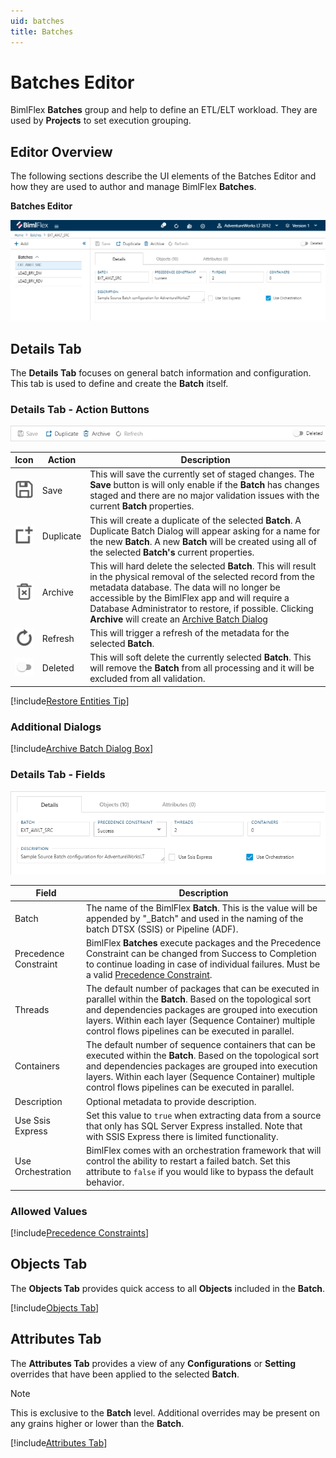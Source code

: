 ```yaml
---
uid: batches
title: Batches
---
```

# Batches Editor

BimlFlex **Batches** group and help to define an ETL/ELT workload.  They are used by **Projects** to set execution grouping.

## Editor Overview

The following sections describe the UI elements of the Batches Editor and how they are used to author and manage BimlFlex **Batches**.

**Batches Editor**

<img
    src="images/bimlflex-app-editor-batches.png"
    class="border-image"
    title="Batches Editor"
/>

## Details Tab

The **Details Tab** focuses on general batch information and configuration.  This tab is used to define and create the **Batch** itself.

### Details Tab - Action Buttons  

<img
    src="images/bimlflex-app-editor-batches-actions.png"
    class="border-image"
    title="Batches Editor Actions"
/>

|Icon|Action|Description|
|-|-|-|
| <div class="icon-col m-5"><img src="images/svg-icons/save.svg" /></div>| Save | This will save the currently set of staged changes.  The **Save** button is will only enable if the **Batch** has changes staged and there are no major validation issues with the current **Batch** properties. |
| <div class="icon-col m-5"><img src="images/svg-icons/duplicate-objects.svg" /></div> | Duplicate | This will create a duplicate of the selected **Batch**. A Duplicate Batch Dialog will appear asking for a name for the new **Batch**. A new **Batch** will be created using all of the selected **Batch's** current properties. |
| <div class="icon-col m-5"><img src="images/svg-icons/archive-delete.svg" /></div> | Archive | This will hard delete the selected **Batch**.  This will result in the physical removal of the selected record from the metadata database.  The data will no longer be accessible by the BimlFlex app and will require a Database Administrator to restore, if possible. Clicking **Archive** will create an [Archive Batch Dialog](#archive-batch-dialog-box) |
| <div class="icon-col m-5"><img src="images/svg-icons/refresh.svg" /></div> | Refresh | This will trigger a refresh of the metadata for the selected **Batch**. |
| <img src="images/bimlflex-app-action-switch.png" /> | Deleted | This will soft delete the currently selected **Batch**.  This will remove the **Batch** from all processing and it will be excluded from all validation. |

[//]: # (TODO: Find a switch SVG to use for Deleted)

[!include[Restore Entities Tip](_tip-restore-entities.md)]

### Additional Dialogs

[!include[Archive Batch Dialog Box](_dialog-archive-batch-single.md)]

### Details Tab - Fields

<img
    src="images/bimlflex-app-editor-batches-fields.png"
    class="border-image"
    title="Batches Editor Fields"
/>

|Field|Description|
|-|-|
| Batch | The name of the BimlFlex **Batch**.  This is the value will be appended by "_Batch" and used in the naming of the batch DTSX (SSIS) or Pipeline (ADF). |
| Precedence Constraint | BimlFlex **Batches** execute packages and the Precedence Constraint can be changed from Success to Completion to continue loading in case of individual failures. Must be a valid [Precedence Constraint](#precedence-constraints). |
| Threads | The default number of packages that can be executed in parallel within the **Batch**. Based on the topological sort and dependencies packages are grouped into execution layers. Within each layer (Sequence Container) multiple control flows pipelines can be executed in parallel. |
| Containers | The default number of sequence containers that can be executed within the **Batch**. Based on the topological sort and dependencies packages are grouped into execution layers. Within each layer (Sequence Container) multiple control flows pipelines can be executed in parallel. |
| Description | Optional metadata to provide description. |
| Use Ssis Express | Set this value to `true` when extracting data from a source that only has SQL Server Express installed. Note that with SSIS Express there is limited functionality. |
| Use Orchestration | BimlFlex comes with an orchestration framework that will control the ability to restart a failed batch. Set this attribute to `false` if you would like to bypass the default behavior. |

### Allowed Values

[!include[Precedence Constraints](_enum-precedence-constraint.md)]

## Objects Tab

The **Objects Tab** provides quick access to all **Objects** included in the **Batch**.  

[!include[Objects Tab](_tab-objects.md)]

## Attributes Tab

The **Attributes Tab** provides a view of any **Configurations** or **Setting** overrides that have been applied to the selected **Batch**.  

>[!NOTE]
> This is exclusive to the **Batch** level.  Additional overrides may be present on any grains higher or lower than the **Batch**.

[!include[Attributes Tab](_tab-attributes.md)]
